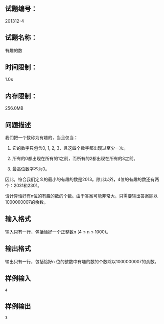 ## 试题编号：

201312-4

## 试题名称：

有趣的数

## 时间限制：

1.0s

## 内存限制：

256.0MB

## 问题描述

我们把一个数称为有趣的，当且仅当：

1. 它的数字只包含0, 1, 2, 3，且这四个数字都出现过至少一次。

2. 所有的0都出现在所有的1之前，而所有的2都出现在所有的3之前。

3. 最高位数字不为0。

因此，符合我们定义的最小的有趣的数是2013。除此以外，4位的有趣的数还有两个：2031和2301。

请计算恰好有n位的有趣的数的个数。由于答案可能非常大，只需要输出答案除以1000000007的余数。

## 输入格式

输入只有一行，包括恰好一个正整数n (4 ≤ n ≤ 1000)。

## 输出格式

输出只有一行，包括恰好n 位的整数中有趣的数的个数除以1000000007的余数。

## 样例输入

```
4
```

## 样例输出

```
3
```
